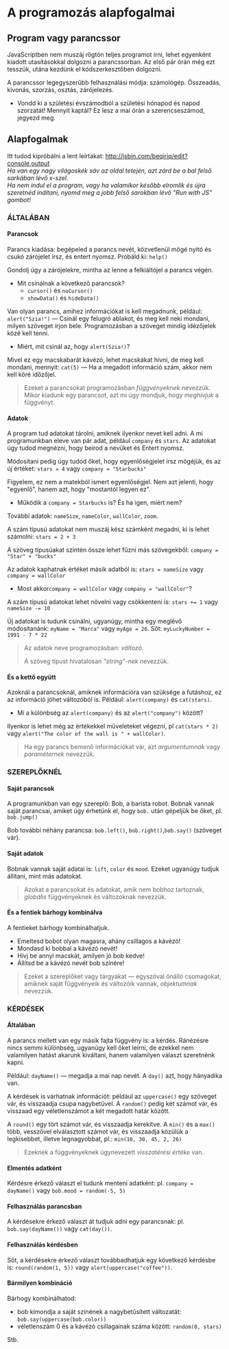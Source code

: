 # A programozás alapfogalmai


## Program vagy parancssor

JavaScriptben nem muszáj rögtön teljes programot írni, lehet egyenként kiadott utasításokkal dolgozni a parancssorban. Az első pár órán még ezt tesszük, utána kezdünk el kódszerkesztőben dolgozni.  

A parancssor legegyszerűbb felhasználási módja: számológép. Összeadás, kivonás, szorzás, osztás, zárójelezés.  

* Vondd ki a születési évszámodból a születési hónapod és napod szorzatát! Mennyit kaptál? Ez lesz a mai órán a szerencseszámod, jegyezd meg.  

## Alapfogalmak

Itt tudod kipróbálni a lent leírtakat: http://jsbin.com/beqiriq/edit?console,output  
_Ha van egy nagy világoskék sáv az oldal tetején, azt zárd be a bal felső sarkában lévő x-szel._  
_Ha nem indul el a program, vagy ha valamikor később elromlik és újra szeretnéd indítani, nyomd meg a jobb felső sarokban lévő "Run with JS" gombot!_  

### ÁLTALÁBAN

#### Parancsok

Parancs kiadása: begépeled a parancs nevét, közvetlenül mögé nyitó és csukó zárójelet írsz, és entert nyomsz. Próbáld ki: `help()`  

Gondolj úgy a zárójelekre, mintha az lenne a felkiáltójel a parancs végén.

* Mit csinálnak a következő parancsok?
  * `cursor()` és `noCursor()`
  * `showData()` és `hideData()`

Van olyan parancs, amihez információkat is kell megadnunk, például: `alert("Szia!")`  — Csinál egy felugró ablakot, és meg kell neki mondani, milyen szöveget írjon bele. Programozásban a szöveget mindig idézőjelek közé kell tenni.

* Miért, mit csinál az, hogy `alert(Szia!)`?

Mivel ez egy macskabarát kávézó, lehet macskákat hívni, de meg kell mondani, mennyit: `cat(5)`  — Ha a megadott információ szám, akkor nem kell köré időzőjel.


> Ezeket a parancsokat programozásban _függvényeknek_ nevezzük.  
> Mikor kiadunk egy parancsot, azt mi úgy mondjuk, hogy _meghívjuk_ a függvényt.  

#### Adatok

A program tud adatokat tárolni, amiknek ilyenkor nevet kell adni. A mi programunkban eleve van pár adat, például `company` és `stars`. Az adatokat úgy tudod megnézni, hogy beírod a nevüket és Entert nyomsz.  

Módosítani pedig úgy tudod őket, hogy egyenlőségjelet írsz mögéjük, és az új értéket: `stars = 4` vagy `company = "Starbucks"`  

Figyelem, ez nem a matekból ismert egyenlőségjel. Nem azt jelenti, hogy "egyenlő", hanem azt, hogy "mostantól legyen ez".  

* Működik a `company = Starbucks` is? És ha igen, miért nem?  

További adatok: `nameSize`, `nameColor`, `wallColor`, `zoom`.

A szám típusú adatokat nem muszáj kész számként megadni, ki is lehet számolni: `stars = 2 + 3`  

A szöveg típusúakat szintén össze lehet fűzni más szövegekből: `company = "Star" + "bucks"`  

Az adatok kaphatnak értéket másik adatból is: `stars = nameSize` vagy `company = wallColor`  

* Most akkor`company = wallColor` vagy `company = "wallColor"`?  

A szám típusú adatokat lehet növelni vagy csökkenteni is: `stars += 1` vagy `nameSize -= 10`  

Új adatokat is tudunk csinálni, ugyanúgy, mintha egy meglévő módosítanánk: `myName = "Marca"` vagy `myAge = 26`. Sőt: `myLuckyNumber = 1991 - 7 * 22`  

> Az adatok neve programozásban: _változó_.  
>
> A szöveg típust hivatalosan _"string"-nek_ nevezzük.  


#### És a kettő együtt

Azoknál a parancsoknál, amiknek információra van szüksége a futáshoz, ez az információ jöhet változóból is. Például: `alert(company)` és `cat(stars)`.  

* Mi a különbség az `alert(company)` és az `alert("company")` között?

Ilyenkor is lehet még az értékekkel műveleteket végezni, pl `cat(stars * 2)` vagy `alert("The color of the wall is " + wallColor)`.  

> Ha egy parancs bemenő információkat vár, azt _argumentumnak_ vagy _paraméternek_ nevezzük.

### SZEREPLŐKNÉL

#### Saját parancsok

A programunkban van egy szereplő: Bob, a barista robot. Bobnak vannak saját parancsai, amiket úgy érhetünk el, hogy `bob.` után gépeljük be őket, pl. `bob.jump()`  

Bob további néhány parancsa: `bob.left()`, `bob.right()`,`bob.say()` (szöveget vár).  

#### Saját adatok

Bobnak vannak saját adatai is: `lift`, `color` és `mood`. Ezeket ugyanúgy tudjuk állítani, mint más adatokat.  

> Azokat a parancsokat és adatokat, amik nem bobhoz tartoznak, _globális_ függvényeknek és változóknak nevezzük.

#### És a fentiek bárhogy kombinálva

A fentieket bárhogy kombinálhatjuk.  

* Emeltesd bobot olyan magasra, ahány csillagos a kávézó!
* Mondasd ki bobbal a kávézó nevét!
* Hívj be annyi macskát, amilyen jó bob kedve!
* Állítsd be a kávézó nevét bob színére!

> Ezeket a szereplőket vagy tárgyakat — egyszóval önálló csomagokat, amiknek saját függvényeik és változóik vannak, _objektumnak_ nevezzük.  

### KÉRDÉSEK

#### Általában

A parancs mellett van egy másik fajta függvény is: a kérdés. Ránézésre nincs semmi különbség, ugyanúgy kell őket leírni, de ezekkel nem valamilyen hatást akarunk kiváltani, hanem valamilyen választ szeretnénk kapni.  

Például: `dayName()` — megadja a mai nap nevét. A `day()` azt, hogy hányadika van.  

A kérdések is várhatnak információt: például az `uppercase()` egy szöveget vár, és visszaadja csupa nagybetűvel. A `random()` pedig két számot vár, és visszaad egy véletlenszámot a két megadott határ között.  

A `round()` egy tört számot vár, és visszaadja kerekítve. A `min()` és a `max()` több, vesszővel elválasztott számot vár, és visszaadja közülük a legkisebbet, illetve legnagyobbat, pl.: `min(10, 30, 45, 2, 26)`  

> Ezeknek a függvényeknek úgynevezett _visszatérési értéke_ van.  

#### Elmentés adatként

Kérdésre érkező választ el tudunk menteni adatként: pl. `company = dayName()` vagy `bob.mood = random(-5, 5)`  


#### Felhasználás parancsban

A kérdésekre érkező választ át tudjuk adni egy parancsnak: pl. `bob.say(dayName())` vagy `cat(day())`.  


#### Felhasználás kérdésben

Sőt, a kérdésekre érkező választ továbbadhatjuk egy következő kérdésbe is: `round(random(1, 5))` vagy `alert(uppercase("coffee"))`.  

#### Bármilyen kombináció

Bárhogy kombinálhatod:

* bob kimondja a saját színének a nagybetűsített változatát: `bob.say(uppercase(bob.color))`
* véletlenszám 0 és a kávézó csillagainak száma között: `random(0, stars)`

Stb.  



